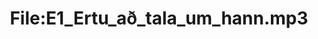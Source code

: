 ---
title: File:E1_Ertu_að_tala_um_hann.mp3
recording of: Ertu að tala um hann?
reading speed: slow
speaker: E
license: CC0
---